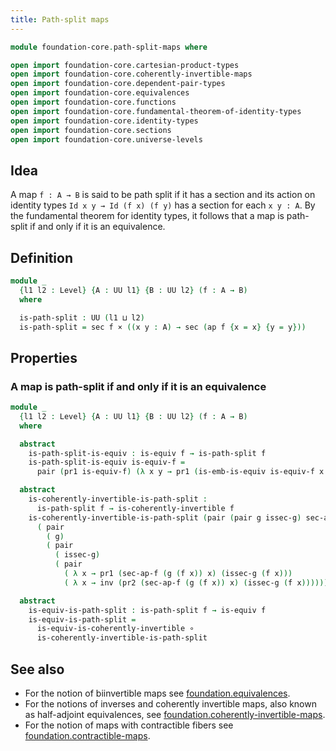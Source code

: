 ```yaml
---
title: Path-split maps
---
```


```agda
module foundation-core.path-split-maps where

open import foundation-core.cartesian-product-types
open import foundation-core.coherently-invertible-maps
open import foundation-core.dependent-pair-types
open import foundation-core.equivalences
open import foundation-core.functions
open import foundation-core.fundamental-theorem-of-identity-types
open import foundation-core.identity-types
open import foundation-core.sections
open import foundation-core.universe-levels
```

## Idea

A map `f : A → B` is said to be path split if it has a section and its action on identity types `Id x y → Id (f x) (f y)` has a section for each `x y : A`. By the fundamental theorem for identity types, it follows that a map is path-split if and only if it is an equivalence.

## Definition

```agda
module _
  {l1 l2 : Level} {A : UU l1} {B : UU l2} (f : A → B)
  where

  is-path-split : UU (l1 ⊔ l2)
  is-path-split = sec f × ((x y : A) → sec (ap f {x = x} {y = y}))
```

## Properties

### A map is path-split if and only if it is an equivalence

```agda
module _
  {l1 l2 : Level} {A : UU l1} {B : UU l2} (f : A → B)
  where

  abstract
    is-path-split-is-equiv : is-equiv f → is-path-split f
    is-path-split-is-equiv is-equiv-f =
      pair (pr1 is-equiv-f) (λ x y → pr1 (is-emb-is-equiv is-equiv-f x y))

  abstract
    is-coherently-invertible-is-path-split :
      is-path-split f → is-coherently-invertible f
    is-coherently-invertible-is-path-split (pair (pair g issec-g) sec-ap-f) =
      ( pair
        ( g)
        ( pair
          ( issec-g)
          ( pair
            ( λ x → pr1 (sec-ap-f (g (f x)) x) (issec-g (f x)))
            ( λ x → inv (pr2 (sec-ap-f (g (f x)) x) (issec-g (f x)))))))

  abstract
    is-equiv-is-path-split : is-path-split f → is-equiv f
    is-equiv-is-path-split =
      is-equiv-is-coherently-invertible ∘
      is-coherently-invertible-is-path-split
```

## See also

- For the notion of biinvertible maps see
  [foundation.equivalences](foundation.equivalences.html).
- For the notions of inverses and coherently invertible maps, also known as half-adjoint equivalences, see
  [foundation.coherently-invertible-maps](foundation.coherently-invertible-maps.html).
- For the notion of maps with contractible fibers see
  [foundation.contractible-maps](foundation.contractible-maps.html).
